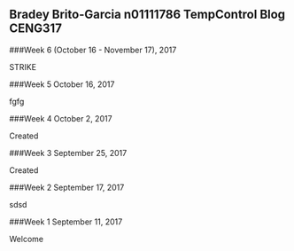 Bradey Brito-Garcia n01111786
TempControl Blog
CENG317
-------------
###Week 6 (October 16 - November 17), 2017

STRIKE

###Week 5 October 16, 2017

fgfg

###Week 4 October 2, 2017

Created 

###Week 3 September 25, 2017

Created 

###Week 2 September 17, 2017 

sdsd

###Week 1 September 11, 2017

Welcome
